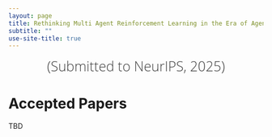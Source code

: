 ```yaml
---
layout: page
title: Rethinking Multi Agent Reinforcement Learning in the Era of Agentic Large Language Models
subtitle: ""
use-site-title: true
---
```

<div class="venue" style="font-size: 27px; display: block; font-family: 'Open Sans', 'Helvetica Neue', Helvetica, Arial, sans-serif; font-weight: 300; color: #404040; text-align: center;">
  (Submitted to NeurIPS, 2025)
</div>

# Accepted Papers

TBD